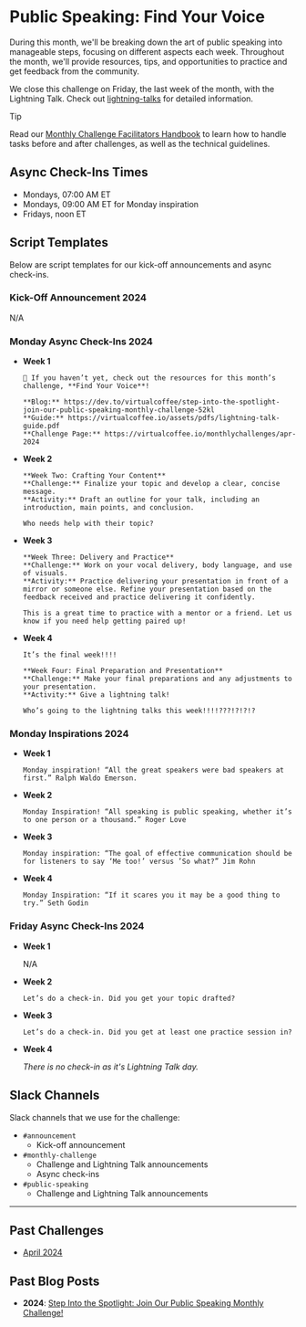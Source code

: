 # Public Speaking: Find Your Voice

During this month, we'll be breaking down the art of public speaking into manageable steps, focusing on different aspects each week. Throughout the month, we'll provide resources, tips, and opportunities to practice and get feedback from the community.

We close this challenge on Friday, the last week of the month, with the Lightning Talk. Check out [lightning-talks](/lightning-talks/README.md) for detailed information.

> [!TIP]
> Read our [Monthly Challenge Facilitators Handbook](../facilitators-docs/README.md) to learn how to handle tasks before and after challenges, as well as the technical guidelines.

## Async Check-Ins Times

- Mondays, 07:00 AM ET
- Mondays, 09:00 AM ET for Monday inspiration
- Fridays, noon ET

## Script Templates

Below are script templates for our kick-off announcements and async check-ins.

### Kick-Off Announcement 2024

N/A

### Monday Async Check-Ins 2024

- **Week 1**

  ```text
  📣 If you haven’t yet, check out the resources for this month’s challenge, **Find Your Voice**!

  **Blog:** https://dev.to/virtualcoffee/step-into-the-spotlight-join-our-public-speaking-monthly-challenge-52kl
  **Guide:** https://virtualcoffee.io/assets/pdfs/lightning-talk-guide.pdf
  **Challenge Page:** https://virtualcoffee.io/monthlychallenges/apr-2024
  ```

- **Week 2**

  ```text
  **Week Two: Crafting Your Content**
  **Challenge:** Finalize your topic and develop a clear, concise message.
  **Activity:** Draft an outline for your talk, including an introduction, main points, and conclusion.

  Who needs help with their topic?
  ```

- **Week 3**

  ```text
  **Week Three: Delivery and Practice**
  **Challenge:** Work on your vocal delivery, body language, and use of visuals.
  **Activity:** Practice delivering your presentation in front of a mirror or someone else. Refine your presentation based on the feedback received and practice delivering it confidently.

  This is a great time to practice with a mentor or a friend. Let us know if you need help getting paired up!
  ```

- **Week 4**

  ```text
  It’s the final week!!!!

  **Week Four: Final Preparation and Presentation**
  **Challenge:** Make your final preparations and any adjustments to your presentation.
  **Activity:** Give a lightning talk!

  Who’s going to the lightning talks this week!!!!???!?!?!?
  ```

### Monday Inspirations 2024

- **Week 1**

  ```text
  Monday inspiration! “All the great speakers were bad speakers at first.” Ralph Waldo Emerson.
  ```

- **Week 2**

  ```text
  Monday Inspiration! “All speaking is public speaking, whether it’s to one person or a thousand.” Roger Love
  ```

- **Week 3**

  ```text
  Monday inspiration: “The goal of effective communication should be for listeners to say ‘Me too!’ versus ’So what?” Jim Rohn
  ```

- **Week 4**

  ```text
  Monday Inspiration: “If it scares you it may be a good thing to try.” Seth Godin
  ```

### Friday Async Check-Ins 2024

- **Week 1**

  N/A

- **Week 2**

  ```text
  Let’s do a check-in. Did you get your topic drafted?
  ```

- **Week 3**

  ```text
  Let’s do a check-in. Did you get at least one practice session in?
  ```

- **Week 4**

  _There is no check-in as it's Lightning Talk day._

## Slack Channels

Slack channels that we use for the challenge:

- `#announcement`
  - Kick-off announcement
- `#monthly-challenge`
  - Challenge and Lightning Talk announcements
  - Async check-ins
- `#public-speaking`
  - Challenge and Lightning Talk announcements

---

## Past Challenges

- [April 2024](https://virtualcoffee.io/monthlychallenges/apr-2024)

## Past Blog Posts

- **2024**: [Step Into the Spotlight: Join Our Public Speaking Monthly Challenge!](https://dev.to/virtualcoffee/step-into-the-spotlight-join-our-public-speaking-monthly-challenge-52kl)

